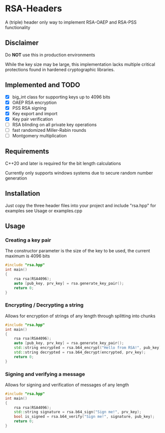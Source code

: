 # RSA-Headers
A (triple) header only way to implement RSA-OAEP and RSA-PSS functionality

## Disclaimer
Do **NOT** use this in production environments

While the key size may be large, this implementation lacks multiple critical protections found in hardened cryptographic libraries.

## Implemented and TODO
- [x] big_int class for supporting keys up to 4096 bits
- [x] OAEP RSA encryption
- [x] PSS RSA signing
- [x] Key export and import
- [x] Key pair verification
- [ ] RSA blinding on all private key operations
- [ ] fast randomized Miller-Rabin rounds
- [ ] Montgomery multiplication

## Requirements
C++20 and later is required for the bit length calculations

Currently only supports windows systems due to secure random number generation

## Installation
Just copy the three header files into your project and include "rsa.hpp" for examples see Usage or examples.cpp

## Usage
### Creating a key pair
The constructor parameter is the size of the key to be used, the current maximum is 4096 bits
```cpp
#include "rsa.hpp"
int main()
{
	rsa rsa(RSA4096);
	auto [pub_key, prv_key] = rsa.generate_key_pair();
	return 0;
}
```
### Encrypting / Decrypting a string
Allows for encryption of strings of any length through splitting into chunks
```cpp
#include "rsa.hpp"
int main()
{
	rsa rsa(RSA4096);
	auto [pub_key, prv_key] = rsa.generate_key_pair();
	std::string encrypted = rsa.b64_encrypt("Hello from RSA!", pub_key);
	std::string decrypted = rsa.b64_decrypt(encrypted, prv_key);
	return 0;
}
```
### Signing and verifying a message
Allows for signing and verification of messages of any length
```cpp
#include "rsa.hpp"
int main()
{
	rsa rsa(RSA4096);
	std::string signature = rsa.b64_sign("Sign me!", prv_key);
	bool is_signed = rsa.b64_verify("Sign me!", signature, pub_key);
	return 0;
}
```
